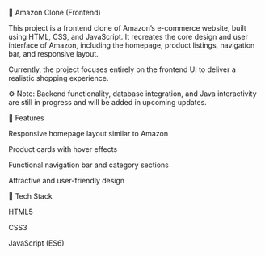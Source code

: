 🛒 Amazon Clone (Frontend)

This project is a frontend clone of Amazon’s e-commerce website, built using HTML, CSS, and JavaScript. It recreates the core design and user interface of Amazon, including the homepage, product listings, navigation bar, and responsive layout.

Currently, the project focuses entirely on the frontend UI to deliver a realistic shopping experience.

⚙️ Note: Backend functionality, database integration, and Java interactivity are still in progress and will be added in upcoming updates.

🚀 Features

Responsive homepage layout similar to Amazon

Product cards with hover effects

Functional navigation bar and category sections

Attractive and user-friendly design

🧰 Tech Stack

HTML5

CSS3

JavaScript (ES6)
